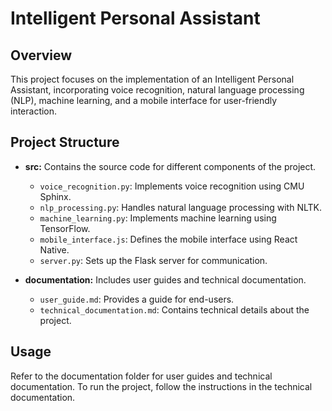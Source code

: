 # Intelligent Personal Assistant

## Overview

This project focuses on the implementation of an Intelligent Personal Assistant, incorporating voice recognition, natural language processing (NLP), machine learning, and a mobile interface for user-friendly interaction.

## Project Structure

- **src:** Contains the source code for different components of the project.
  - `voice_recognition.py`: Implements voice recognition using CMU Sphinx.
  - `nlp_processing.py`: Handles natural language processing with NLTK.
  - `machine_learning.py`: Implements machine learning using TensorFlow.
  - `mobile_interface.js`: Defines the mobile interface using React Native.
  - `server.py`: Sets up the Flask server for communication.

- **documentation:** Includes user guides and technical documentation.
  - `user_guide.md`: Provides a guide for end-users.
  - `technical_documentation.md`: Contains technical details about the project.

## Usage

Refer to the documentation folder for user guides and technical documentation. To run the project, follow the instructions in the technical documentation.

